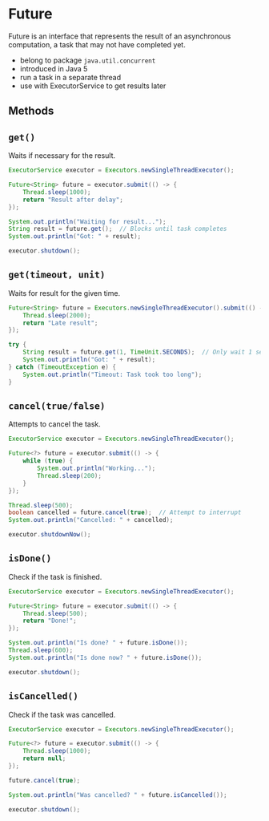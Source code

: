 # Future

Future is an interface that represents the result of an asynchronous computation, a task that may not have completed yet.

- belong to package `java.util.concurrent`
- introduced in Java 5
- run a task in a separate thread
- use with ExecutorService to get results later

## Methods

## `get()`

Waits if necessary for the result.

```java
ExecutorService executor = Executors.newSingleThreadExecutor();

Future<String> future = executor.submit(() -> {
    Thread.sleep(1000);
    return "Result after delay";
});

System.out.println("Waiting for result...");
String result = future.get();  // Blocks until task completes
System.out.println("Got: " + result);

executor.shutdown();
```

## `get(timeout, unit)`

Waits for result for the given time.

```java
Future<String> future = Executors.newSingleThreadExecutor().submit(() -> {
    Thread.sleep(2000);
    return "Late result";
});

try {
    String result = future.get(1, TimeUnit.SECONDS);  // Only wait 1 second
    System.out.println("Got: " + result);
} catch (TimeoutException e) {
    System.out.println("Timeout: Task took too long");
}
```

## `cancel(true/false)`

Attempts to cancel the task.

```java
ExecutorService executor = Executors.newSingleThreadExecutor();

Future<?> future = executor.submit(() -> {
    while (true) {
        System.out.println("Working...");
        Thread.sleep(200);
    }
});

Thread.sleep(500);
boolean cancelled = future.cancel(true);  // Attempt to interrupt
System.out.println("Cancelled: " + cancelled);

executor.shutdownNow();
```

## `isDone()`

Check if the task is finished.

```java
ExecutorService executor = Executors.newSingleThreadExecutor();

Future<String> future = executor.submit(() -> {
    Thread.sleep(500);
    return "Done!";
});

System.out.println("Is done? " + future.isDone());
Thread.sleep(600);
System.out.println("Is done now? " + future.isDone());

executor.shutdown();
```

## `isCancelled()`

Check if the task was cancelled.

```java
ExecutorService executor = Executors.newSingleThreadExecutor();

Future<?> future = executor.submit(() -> {
    Thread.sleep(1000);
    return null;
});

future.cancel(true);

System.out.println("Was cancelled? " + future.isCancelled());

executor.shutdown();
```
